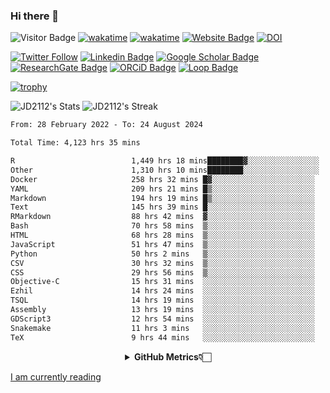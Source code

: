 ### Hi there 👋
![Visitor Badge](https://visitor-badge.laobi.icu/badge?page_id=JD2112.JD2112)
[![wakatime](https://github.com/JD2112/JD2112/actions/workflows/waka-readme.yml/badge.svg)](https://github.com/JD2112/JD2112/actions/workflows/waka-readme.yml)
[![wakatime](https://wakatime.com/badge/user/fe95275f-909a-4147-a45d-624981173898.svg)](https://wakatime.com/@fe95275f-909a-4147-a45d-624981173898)
[![Website Badge](https://img.shields.io/badge/website-informational?style=flat-square)](http://jyotirmoydas.netlify.app)
[![DOI](https://zenodo.org/badge/668165851.svg)](https://zenodo.org/doi/10.5281/zenodo.11104069)

[![Twitter Follow](https://img.shields.io/twitter/follow/jyotirmoy21?style=social)](https://twitter.com/jyotirmoy21)
[![Linkedin Badge](https://img.shields.io/badge/-jyotirmoy-blue?style=plastic&logo=Linkedin&logoColor=white&link=https://www.linkedin.com/in/dasjyotirmoy/)](https://www.linkedin.com/in/dasjyotirmoy/)
[![Google Scholar Badge](https://img.shields.io/badge/-jyotirmoy-blue?style=plastic&logo=GoogleScholar&logoColor=white&link=https://scholar.google.se/citations?user=IMBYOv8AAAAJ&hl=en)](https://scholar.google.se/citations?user=IMBYOv8AAAAJ&hl=en)
[![ResearchGate Badge](https://img.shields.io/badge/-jyotirmoy-cyan?style=plastic&logo=ResearchGate&logoColor=white&link=https://www.researchgate.net/profile/Jyotirmoy-Das-3)](https://www.researchgate.net/profile/Jyotirmoy-Das-3)
[![ORCiD Badge](https://img.shields.io/badge/-jyotirmoy-green?style=plastic&logo=orcid&logoColor=white&link=https://orcid.org/0000-0002-5649-4658)](https://orcid.org/0000-0002-5649-4658)
[![Loop Badge](https://img.shields.io/badge/-jyotirmoy-orange?style=plastic&logo=Loop&logoColor=white&link=https://loop.frontiersin.org/people/1519976/overview)](https://loop.frontiersin.org/people/1519976/overview)

[![trophy](https://github-profile-trophy.vercel.app/?username=JD2112)](https://github.com/ryo-ma/github-profile-trophy)

<!--
**JD2112/JD2112** is a ✨ _special_ ✨ repository because its `README.md` (this file) appears on your GitHub profile.

Here are some ideas to get you started:

- 🔭 I’m currently working on ...
- 🌱 I’m currently learning ...
- 👯 I’m looking to collaborate on ...
- 🤔 I’m looking for help with ...
- 💬 Ask me about ...
- 📫 How to reach me: ...
- 😄 Pronouns: ...
- ⚡ Fun fact: ...
![JD2112's Top Languages](https://github-readme-stats.vercel.app/api/top-langs/?username=JD2112&theme=vue-dark&show_icons=true&hide_border=true&layout=compact)
-->
![JD2112's Stats](https://github-readme-stats.vercel.app/api?username=JD2112&theme=vue-dark&show_icons=true&hide_border=true&count_private=true)
![JD2112's Streak](https://github-readme-streak-stats.herokuapp.com/?user=JD2112&theme=vue-dark&hide_border=true)





<!--START_SECTION:waka-->

```txt
From: 28 February 2022 - To: 24 August 2024

Total Time: 4,123 hrs 35 mins

R                          1,449 hrs 18 mins████████▓░░░░░░░░░░░░░░░░   35.15 %
Other                      1,310 hrs 10 mins████████░░░░░░░░░░░░░░░░░   31.77 %
Docker                     258 hrs 32 mins █▓░░░░░░░░░░░░░░░░░░░░░░░   06.27 %
YAML                       209 hrs 21 mins █▒░░░░░░░░░░░░░░░░░░░░░░░   05.08 %
Markdown                   194 hrs 19 mins █▒░░░░░░░░░░░░░░░░░░░░░░░   04.71 %
Text                       145 hrs 39 mins █░░░░░░░░░░░░░░░░░░░░░░░░   03.53 %
RMarkdown                  88 hrs 42 mins  ▓░░░░░░░░░░░░░░░░░░░░░░░░   02.15 %
Bash                       70 hrs 58 mins  ▒░░░░░░░░░░░░░░░░░░░░░░░░   01.72 %
HTML                       68 hrs 28 mins  ▒░░░░░░░░░░░░░░░░░░░░░░░░   01.66 %
JavaScript                 51 hrs 47 mins  ▒░░░░░░░░░░░░░░░░░░░░░░░░   01.26 %
Python                     50 hrs 2 mins   ▒░░░░░░░░░░░░░░░░░░░░░░░░   01.21 %
CSV                        30 hrs 32 mins  ▒░░░░░░░░░░░░░░░░░░░░░░░░   00.74 %
CSS                        29 hrs 56 mins  ▒░░░░░░░░░░░░░░░░░░░░░░░░   00.73 %
Objective-C                15 hrs 31 mins  ░░░░░░░░░░░░░░░░░░░░░░░░░   00.38 %
Ezhil                      14 hrs 24 mins  ░░░░░░░░░░░░░░░░░░░░░░░░░   00.35 %
TSQL                       14 hrs 19 mins  ░░░░░░░░░░░░░░░░░░░░░░░░░   00.35 %
Assembly                   13 hrs 19 mins  ░░░░░░░░░░░░░░░░░░░░░░░░░   00.32 %
GDScript3                  12 hrs 54 mins  ░░░░░░░░░░░░░░░░░░░░░░░░░   00.31 %
Snakemake                  11 hrs 3 mins   ░░░░░░░░░░░░░░░░░░░░░░░░░   00.27 %
TeX                        9 hrs 44 mins   ░░░░░░░░░░░░░░░░░░░░░░░░░   00.24 %
```

<!--END_SECTION:waka-->

<div align="center">
    <details>
        <summary><b>GitHub Metrics👇🏻</b></summary>
    <br>
        
[Get Details](https://metrics.lecoq.io/insights/JD2112)
    </details>
</div>

<a target="_blank" href="https://www.goodreads.com/user/show/21242415-jyotirmoy-das">I am currently reading</a>


